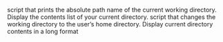 script that prints the absolute path name of the current working directory.
Display the contents list of your current directory.
 script that changes the working directory to the user’s home directory.
Display current directory contents in a long format
